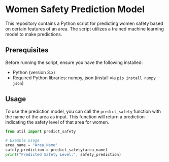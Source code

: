 # Women Safety Prediction Model

This repository contains a Python script for predicting women safety based on certain features of an area. The script utilizes a trained machine learning model to make predictions.

## Prerequisites

Before running the script, ensure you have the following installed:

- Python (version 3.x)
- Required Python libraries: numpy, json (install via `pip install numpy json`)

## Usage

To use the prediction model, you can call the `predict_safety` function with the name of the area as input. This function will return a prediction indicating the safety level of that area for women.

```python
from util import predict_safety

# Example usage
area_name = "Area_Name"
safety_prediction = predict_safety(area_name)
print("Predicted Safety Level:", safety_prediction)

